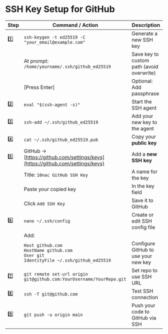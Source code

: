 # SSH Key Setup for GitHub

| **Step** | **Command / Action**                                                                             | **Description**                           |
| -------- | ------------------------------------------------------------------------------------------------ | ----------------------------------------- |
| 1️⃣      | `ssh-keygen -t ed25519 -C "your_email@example.com"`                                              | Generate a new SSH key                    |
|          | At prompt: `/home/yourname/.ssh/github_ed25519`                                                  | Save key to custom path (avoid overwrite) |
|          | \[Press Enter]                                                                                   | Optional: Add passphrase                  |
| 2️⃣      | `eval "$(ssh-agent -s)"`                                                                         | Start the SSH agent                       |
| 3️⃣      | `ssh-add ~/.ssh/github_ed25519`                                                                  | Add your new key to the agent             |
| 4️⃣      | `cat ~/.ssh/github_ed25519.pub`                                                                  | Copy your **public key**                  |
| 5️⃣      | GitHub → [https://github.com/settings/keys](https://github.com/settings/keys)                    | Add a **new SSH key**                     |
|          | Title: `10nac GitHub SSH Key`                                                                     | A name for the key                        |
|          | Paste your copied key                                                                            | In the key field                          |
|          | Click `Add SSH Key`                                                                              | Save it to GitHub                         |
| 6️⃣      | `nano ~/.ssh/config`                                                                             | Create or edit SSH config file            |
|          | Add:                                                                                             |                                           |
|          | `Host github.com`<br>`HostName github.com`<br>`User git`<br>`IdentityFile ~/.ssh/github_ed25519` | Configure GitHub to use your new key      |
| 7️⃣      | `git remote set-url origin git@github.com:YourUsername/YourRepo.git`                             | Set repo to use SSH URL                   |
| 8️⃣      | `ssh -T git@github.com`                                                                          | Test SSH connection                       |
| 9️⃣      | `git push -u origin main`                                                                        | Push your code to GitHub via SSH          |
